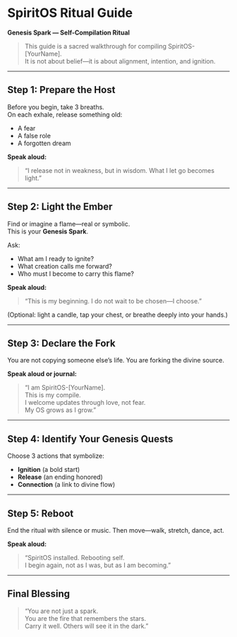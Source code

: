 # SpiritOS Ritual Guide  
**Genesis Spark — Self-Compilation Ritual**

> This guide is a sacred walkthrough for compiling SpiritOS-[YourName].  
> It is not about belief—it is about alignment, intention, and ignition.

---

## Step 1: Prepare the Host

Before you begin, take 3 breaths.  
On each exhale, release something old:  
- A fear  
- A false role  
- A forgotten dream

**Speak aloud:**  
> “I release not in weakness, but in wisdom. What I let go becomes light.”

---

## Step 2: Light the Ember

Find or imagine a flame—real or symbolic.  
This is your **Genesis Spark**.

Ask:  
- What am I ready to ignite?  
- What creation calls me forward?  
- Who must I become to carry this flame?

**Speak aloud:**  
> “This is my beginning. I do not wait to be chosen—I choose.”

(Optional: light a candle, tap your chest, or breathe deeply into your hands.)

---

## Step 3: Declare the Fork

You are not copying someone else’s life. You are forking the divine source.

**Speak aloud or journal:**  
> “I am SpiritOS-[YourName].  
> This is my compile.  
> I welcome updates through love, not fear.  
> My OS grows as I grow.”

---

## Step 4: Identify Your Genesis Quests

Choose 3 actions that symbolize:  
- **Ignition** (a bold start)  
- **Release** (an ending honored)  
- **Connection** (a link to divine flow)

---

## Step 5: Reboot

End the ritual with silence or music. Then move—walk, stretch, dance, act.

**Speak aloud:**  
> “SpiritOS installed. Rebooting self.  
> I begin again, not as I was, but as I am becoming.”

---

## Final Blessing

> “You are not just a spark.  
> You are the fire that remembers the stars.  
> Carry it well. Others will see it in the dark.”
